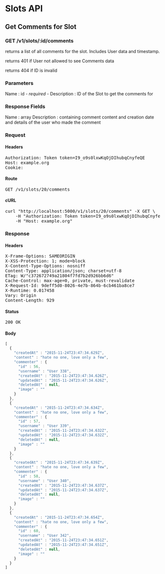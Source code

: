 # Slots API

## Get Comments for Slot

### GET /v1/slots/:id/comments

returns a list of all comments for the slot. Includes User data and timestamp.

returns 401 if User not allowed to see Comments data

returns 404 if ID is invalid

### Parameters

Name : id *- required -*
Description : ID of the Slot to get the comments for


### Response Fields

Name : array
Description : containing comment content and creation date and details of the user who made the comment

### Request

#### Headers

<pre>Authorization: Token token=I9_o9s0lxwKqOjDIhubqCnyfeQE
Host: example.org
Cookie: </pre>

#### Route

<pre>GET /v1/slots/20/comments</pre>

#### cURL

<pre class="request">curl &quot;http://localhost:5000/v1/slots/20/comments&quot; -X GET \
	-H &quot;Authorization: Token token=I9_o9s0lxwKqOjDIhubqCnyfeQE&quot; \
	-H &quot;Host: example.org&quot;</pre>

### Response

#### Headers

<pre>X-Frame-Options: SAMEORIGIN
X-XSS-Protection: 1; mode=block
X-Content-Type-Options: nosniff
Content-Type: application/json; charset=utf-8
ETag: W/&quot;c372672749a21804f7fd7b2d926bb6d6&quot;
Cache-Control: max-age=0, private, must-revalidate
X-Request-Id: 9deff5d0-8026-4e7b-864b-6cb461ba8ce7
X-Runtime: 0.017458
Vary: Origin
Content-Length: 929</pre>

#### Status

<pre>200 OK</pre>

#### Body

```javascript
[
  {
    "createdAt" : "2015-11-24T23:47:34.629Z",
    "content" : "hate no one, love only a few",
    "commenter" : {
      "id" : 56,
      "username" : "User 338",
      "createdAt" : "2015-11-24T23:47:34.626Z",
      "updatedAt" : "2015-11-24T23:47:34.626Z",
      "deletedAt" : null,
      "image" : ""
    }
  },
  {
    "createdAt" : "2015-11-24T23:47:34.634Z",
    "content" : "hate no one, love only a few",
    "commenter" : {
      "id" : 57,
      "username" : "User 339",
      "createdAt" : "2015-11-24T23:47:34.632Z",
      "updatedAt" : "2015-11-24T23:47:34.632Z",
      "deletedAt" : null,
      "image" : ""
    }
  },
  {
    "createdAt" : "2015-11-24T23:47:34.639Z",
    "content" : "hate no one, love only a few",
    "commenter" : {
      "id" : 58,
      "username" : "User 340",
      "createdAt" : "2015-11-24T23:47:34.637Z",
      "updatedAt" : "2015-11-24T23:47:34.637Z",
      "deletedAt" : null,
      "image" : ""
    }
  },
  {
    "createdAt" : "2015-11-24T23:47:34.654Z",
    "content" : "hate no one, love only a few",
    "commenter" : {
      "id" : 60,
      "username" : "User 342",
      "createdAt" : "2015-11-24T23:47:34.651Z",
      "updatedAt" : "2015-11-24T23:47:34.651Z",
      "deletedAt" : null,
      "image" : ""
    }
  }
]
```
